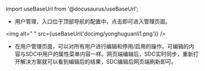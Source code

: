 import useBaseUrl from '@docusaurus/useBaseUrl';

* 用户管理，入口位于顶部导航的配置中，点击即可进入管理页面。

<img alt=" " src={useBaseUrl('docimg/yonghuguanli1.png')} />

* 在用户管理页面，可以对所有用户进行编辑和停用/启用的操作。可编辑的内容与SDC中用户的属性菜单内容一样。网页端编辑后，SDC实时同步，重新打开解决方案就可以看到编辑后的结果，SDC编辑后网页端刷新即可。
